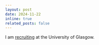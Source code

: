 ```yaml
---
layout: post
date: 2024-11-22
inline: true
related_posts: false
---
```


I am [recruiting](/opportunities/) at the University of Glasgow.